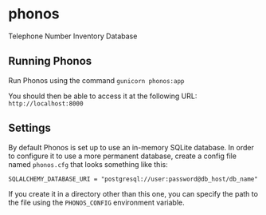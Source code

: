 phonos
======

Telephone Number Inventory Database

Running Phonos
--------------

Run Phonos using the command `gunicorn phonos:app`

You should then be able to access it at the following URL: `http://localhost:8000`

Settings
--------

By default Phonos is set up to use an in-memory SQLite database.  In order to configure it to use a more permanent database, create a config file named `phonos.cfg` that looks something like this:

    SQLALCHEMY_DATABASE_URI = "postgresql://user:password@db_host/db_name"

If you create it in a directory other than this one, you can specify the path to the file using the `PHONOS_CONFIG` environment variable.
